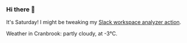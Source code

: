 ### Hi there :wave:

It's Saturday! I might be tweaking my [Slack workspace analyzer action](https://github.com/bewuethr/slack-analyzer).

Weather in Cranbrook: partly cloudy, at -3°C.
